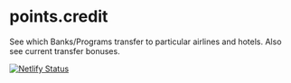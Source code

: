 # points.credit

See which Banks/Programs transfer to particular airlines and hotels. Also see current transfer bonuses.

[![Netlify Status](https://api.netlify.com/api/v1/badges/d5846a4a-a3f6-40da-b488-218ab7c4fdca/deploy-status)](https://app.netlify.com/sites/playful-snickerdoodle-af5a70/deploys)

